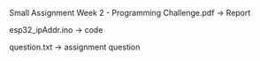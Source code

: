 Small Assignment Week 2 - Programming Challenge.pdf -> Report

esp32_ipAddr.ino -> code

question.txt -> assignment question
